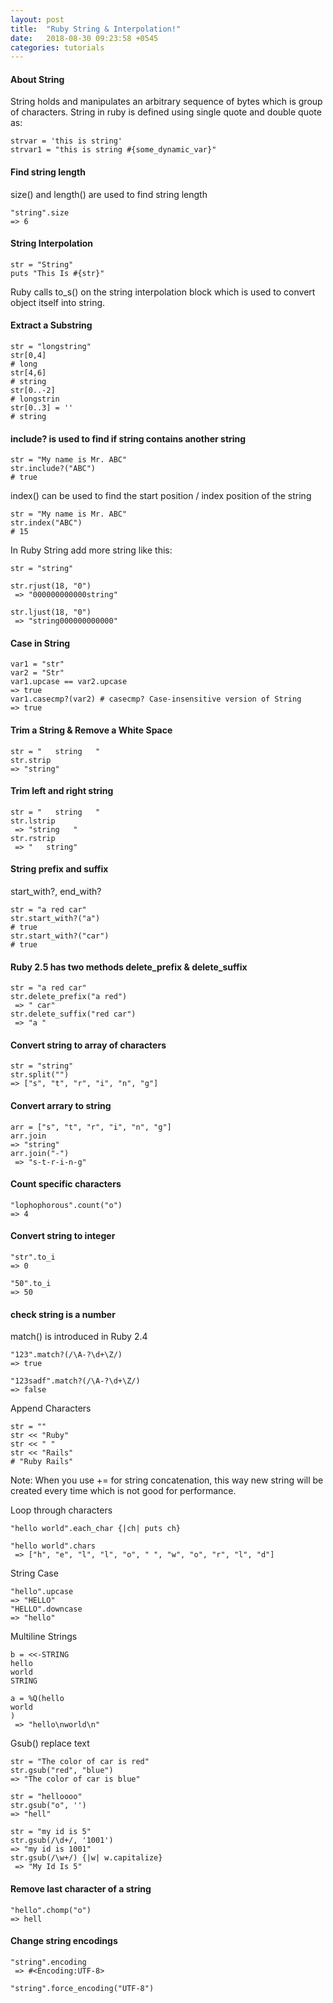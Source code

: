 ```yaml
---
layout: post
title:  "Ruby String & Interpolation!"
date:   2018-08-30 09:23:58 +0545
categories: tutorials
---
```


#### About String

String holds and manipulates an arbitrary sequence of bytes which is group of characters. String in ruby is defined using single quote and double quote as:

```
strvar = 'this is string'
strvar1 = "this is string #{some_dynamic_var}"
```

#### Find string length

size() and length() are used to find string length

```
"string".size
=> 6
```

#### String Interpolation

```
str = "String"
puts "This Is #{str}"
```

Ruby calls to_s() on the string interpolation block which is used to convert object itself into string.

#### Extract a Substring

```
str = "longstring"
str[0,4]
# long
str[4,6]
# string
str[0..-2]
# longstrin
str[0..3] = ''
# string
```

#### include? is used to find if string contains another string

```
str = "My name is Mr. ABC"
str.include?("ABC")
# true
```

index() can be used to find the start position / index position of the string
```
str = "My name is Mr. ABC"
str.index("ABC")
# 15
```

In Ruby String add more string like this:

```
str = "string"

str.rjust(18, "0")
 => "000000000000string"

str.ljust(18, "0")
 => "string000000000000" 
```

#### Case in String

```
var1 = "str"
var2 = "Str"
var1.upcase == var2.upcase
=> true
var1.casecmp?(var2) # casecmp? Case-insensitive version of String
=> true
```

#### Trim a String & Remove a White Space

```
str = "   string   "
str.strip
=> "string"
```

#### Trim left and right string
```
str = "   string   "
str.lstrip
 => "string   "
str.rstrip
 => "   string" 
```

#### String prefix and suffix

start_with?, end_with?

```
str = "a red car"
str.start_with?("a")
# true
str.start_with?("car")
# true
```

#### Ruby 2.5 has two methods delete_prefix & delete_suffix

```
str = "a red car"
str.delete_prefix("a red")
 => " car" 
str.delete_suffix("red car")
 => "a "
```

#### Convert string to array of characters

```
str = "string"
str.split("")
=> ["s", "t", "r", "i", "n", "g"]
```

#### Convert arrary to string
```
arr = ["s", "t", "r", "i", "n", "g"]
arr.join
=> "string"
arr.join("-")
 => "s-t-r-i-n-g"
```

#### Count specific characters

```
"lophophorous".count("o")
=> 4
```

 #### Convert string to integer
```
"str".to_i
=> 0

"50".to_i
=> 50
```

#### check string is a number
match() is introduced in Ruby 2.4

```
"123".match?(/\A-?\d+\Z/)
=> true

"123sadf".match?(/\A-?\d+\Z/)
=> false
```

Append Characters

```
str = ""
str << "Ruby"
str << " "
str << "Rails"
# "Ruby Rails"
```
Note: When you use += for string concatenation, this way new string will be created every time which is not good for performance.

Loop through characters
```
"hello world".each_char {|ch| puts ch}

"hello world".chars
 => ["h", "e", "l", "l", "o", " ", "w", "o", "r", "l", "d"] 
```

String Case

```
"hello".upcase
=> "HELLO"
"HELLO".downcase
=> "hello"
```

Multiline Strings

```
b = <<-STRING
hello
world
STRING

a = %Q(hello
world
)
 => "hello\nworld\n"
```

Gsub() replace text

```
str = "The color of car is red"
str.gsub("red", "blue")
=> "The color of car is blue"

str = "helloooo"
str.gsub("o", '')
=> "hell"

str = "my id is 5"
str.gsub(/\d+/, '1001')
=> "my id is 1001" 
str.gsub(/\w+/) {|w| w.capitalize}
 => "My Id Is 5"
```

#### Remove last character of a string
```
"hello".chomp("o")
=> hell
```

#### Change string encodings

```
"string".encoding
 => #<Encoding:UTF-8>

"string".force_encoding("UTF-8")
```
